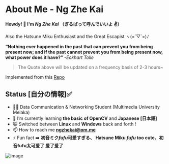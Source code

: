 # About Me - Ng Zhe Kai

**Howdy! 👋 I'm *Ng Zhe Kai* （ぎるばって呼んでいいよ ✌️）**

Also the Hatsune Miku Enthusiast and the Great Escapist ヽ(=´▽`=)ﾉ

**<q>Nothing ever happened in the past that can prevent you from being present now; and if the past cannot prevent you from being present now, what power does it have?</q>** -<em>Eckhart Tolle</em>
> The Quote above will be updated on a frequency basis of 2-3 hours~

Implemented from this [Repo](https://github.com/ngzhekai/Green-Commit-Quotes)

## Status [自分の情報]✅

- 🙍‍♂️ Data Communication & Networking Student (Multimedia University Melaka)
- 🌱 I’m currently learning **the basic of OpenCV** and **Japanese [日本語]**
- 😺 Switched between **Linux** and **Windows** back and forth !
- 📫 How to reach me <a href=mailto:ngzhekai@pm.me>**ngzhekai@pm.me**</a>
- ⚡ Fun fact :arrow_right: **初音ミク*fufu*可愛すぎる、 Hatsune Miku *fufu* too cute、初音fufu太可爱了 爱了爱了**

![image](https://user-images.githubusercontent.com/61905056/165332700-d0be53f6-171c-40be-9e4c-874cafd34252.png)
